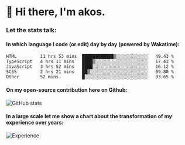 # 👋 Hi there, I'm akos. 


### Let the stats talk:


#### In which language I code (or edit) day by day (powered by Wakatime): 

<!--START_SECTION:waka-->

```text
HTML         11 hrs 53 mins  ████████████▒░░░░░░░░░░░░   49.43 %
TypeScript   4 hrs 11 mins   ████▒░░░░░░░░░░░░░░░░░░░░   17.43 %
JavaScript   3 hrs 52 mins   ████░░░░░░░░░░░░░░░░░░░░░   16.12 %
SCSS         2 hrs 21 mins   ██▒░░░░░░░░░░░░░░░░░░░░░░   09.80 %
Other        52 mins         █░░░░░░░░░░░░░░░░░░░░░░░░   03.65 %
```

<!--END_SECTION:waka-->

#### On my open-source contribution here on Github:
 
![GitHub stats](https://github-readme-stats.vercel.app/api?username=akosbalasko)

#### In a large scale let me show a chart about the transformation of my experience over years:   

![Experience](https://cr-skills-chart-widget.azurewebsites.net/api/api?username=akosbalasko)
